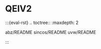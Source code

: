 # QEIV2

:::{eval-rst}
.. toctree::
   :maxdepth: 2

   abz/README
   sincos/README
   uvw/README

:::
